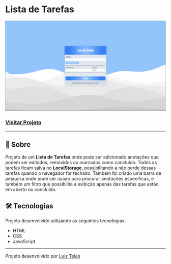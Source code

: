 # Lista de Tarefas

![Imagem do projeto](./assets/images/demonstracao-do-projeto.gif)

### [Visitar Projeto](https://listadetarefas-luiz2k.vercel.app/)

---

## 📝 Sobre
Projeto de um **Lista de Tarefas** onde pode ser adicionado anotações que podem ser editados, removidos ou marcados como concluído. Todos as tarefas ficam salva no **LocalStorage**, possibilitando a não perde dessas tarefas quando o navegador for fechado. Também foi criado uma barra de pesquisa onde pode ser usado para procurar anotações especificas, e também um filtro que possibilita a exibição apenas das tarefas que estão em aberto ou concluído.

## 🛠️ Tecnologias
Projeto desenvolvido utilizando as seguintes tecnologias:
- HTML
- CSS
- JavaScript

---

Projeto desenvolvido por [Luiz Teles](#)
